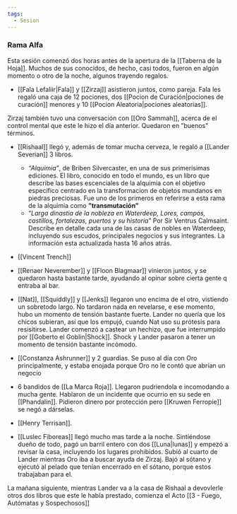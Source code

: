 ```yaml
---
tags:
  - Sesion
---
```

 
### Rama Alfa

Esta sesión comenzó dos horas antes de la apertura de la [[Taberna de la Hoja]].
Muchos de sus conocidos, de hecho, casi todos, fueron en algún momento o otro de la noche, algunos trayendo regalos.

- [[Fala Lefaliir|Fala]] y [[Zirzaj]] asistieron juntos, como pareja. Fala les regaló una caja de 12 pociones, dos [[Pocion de Curación|pociones de curación]] menores y 10 [[Pocion Aleatoria|pociones aleatorias]].

Zirzaj también tuvo una conversación con [[Oro Sammah]], acerca de el control mental que este le hizo el día anterior. Quedaron en ”buenos” términos.

- [[Rishaal]] llegó y, además de tomar mucha cerveza, le regaló a [[Lander Severian]] 3 libros.
	- *“Alquimia”*, de Briben Silvercaster, en una de sus primerísimas ediciones. El libro, conocido en todo el mundo, es un libro que describe las bases escenciales de la alquimia con el objetivo específico centrado en la transformacion de objetos mundanos en piedras preciosas. Fue uno de los primeros en referirse a esta rama de la alquimia como **”transmutación”**
	- “*Larga dinastía de la nobleza en Waterdeep, Lores, campos, castillos, fortalezas, puertos y su historia*” Por Sir Ventrus Calmsaint. Describe en detalle cada una de las casas de nobles en Waterdeep, incluyendo sus escudos, principales negocios y sus integrantes. La información esta actualizada hasta 16 años atrás.

- [[Vincent Trench]]
- [[Renaer Neverember]] y [[Floon Blagmaar]] vinieron juntos, y se quedaron hasta bastante tarde, ayudando al opinar sobre cierta gente q entraba al bar.
- [[Nat]], [[Squiddly]] y [[Jenks]] llegaron uno encima de el otro, vistiendo un sobretodo largo.
	No tardaron nada en revelarse, e ese momento, hubo un momento de tensión bastante fuerte. Lander no quería que los chicos subieran, así que los empujó, cuando Nat uso su prótesis para resisitirse. Lander comenzó a castear un hechizo, que fue interrumpido por [[Goberto el Goblin|Shock]]. Shock y Lander pasaron a tener un momento de tensión bastante incómodo.
- [[Constanza Ashrunner]] y 2 guardias. Se puso al día con Oro principalmente, y estaba enojada porque Oro no le contó que abrían un negocio
- 6 bandidos de [[La Marca Roja]]. Llegaron pudriendola e incomodando a mucha gente. Hablaron de un incidente que ocurrio en su sede en [[Phandalin]]. Pidieron dinero por protección pero [[Kruwen Ferropie]] se negó a dárselas.
- [[Henry Terrisan]].
- [[Luslec Fiboreas]] llegó mucho mas tarde a la noche. Sintíéndose dueño de todo, pagó un barril entero con dos [[Luna|lunas]] y empezó a revisar la casa, incluyendo los lugares prohibidos. Subió al cuarto de Lander mientras Oro iba a buscar ayuda de Zirzaj. Bajó al sótano y ejecutó al pelado que tenían encerrado en el sótano, porque estos trabajaban para el.

La mañana siguiente, mientras Lander va a la casa de Rishaal a devovlerle otros dos libros que este le había prestado, comienza el Acto [[3 - Fuego, Autómatas y Sospechosos]]
